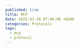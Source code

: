 ```yaml
---
published: true
title: MCP
date: 2025-03-28 07:40:00 +0200
categories: Protocols
tags:
  - mcp
  - protocol
---
```



